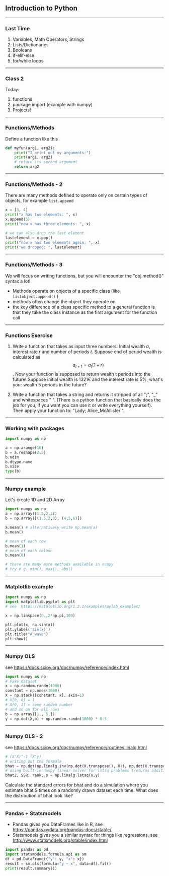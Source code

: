 ## Introduction to Python

---

### Last Time
1. Variables, Math Operators, Strings
2. Lists/Dictionaries
3. Booleans
4. if-elif-else
5. for/while loops

---

### Class 2
Today:
1. functions
2. package import (example with numpy)
3. Projects!

---

### Functions/Methods
Define a function like this
```python
def myfun(arg1, arg2):
    print("I print out my arguments:")
    print(arg1, arg2)
    # return its second argument
    return arg2
```

---
### Functions/Methods - 2
There are many methods defined to operate only on certain types of objects, for example `list.append`
```python
x = [3, 4]
print("x has two elements: ", x)
x.append(5)
print("now x has three elements: ", x)

# we can also drop the last element
lastelement = x.pop()
print("now x has two elements again: ", x)
print("we dropped: ", lastelement)

```

---
### Functions/Methods - 3

We will focus on writing functions, but you will encounter the "obj.method()" syntax a lot!

* Methods operate on objects of a specific class (like `listobject.append()` )
* methods often change the object they operate on
* the key difference of a class specific method to a general function is that they take the class instance as the first argument for the function call

---
### Functions Exercise

1. Write a function that takes as input three numbers: Initial wealth *a*, interest rate *r* and number of periods *t*. Suppose end of period wealth is calculated as $$a_{t+1} = a_t(1+r)$$. Now your function is supposed to return   wealth t periods into the future! Suppose initial wealth is 1321€ and the interest rate is 5\%, what's your wealth 5 periods in the future?

2. Write a function that takes a string and returns it stripped of all ";", "\_" and whitespaces " ".  (There is a python function  that basically does the job for you, if you want you can use it or write everything yourself). Then apply your function to: "Lady; Alice_McAllister  ".

---

### Working with packages

```python
import numpy as np

a = np.arange(10)
b = a.reshape(2,5)
b.ndim
b.dtype.name
b.size
type(b)
```
---

### Numpy example
Let's create 1D and 2D Array

```python
import numpy as np
a = np.array([1.5,2,3])
b = np.array([(1.5,2,3), (4,5,6)])

a.mean() # alternatively write np.mean(a)
b.mean()

# mean of each row
b.mean(1)
# mean of each column
b.mean(0)

# there are many more methods available in numpy
# try e.g. min(), max(), abs()
```
---

### Matplotlib example
```python
import numpy as np
import matplotlib.pyplot as plt
# see  https://matplotlib.org/1.2.1/examples/pylab_examples/

x = np.linspace(0.,2*np.pi,100)

plt.plot(x, np.sin(x))
plt.ylabel('sin(x)')
plt.title("A wave")
plt.show()
```

---
### Numpy OLS
see https://docs.scipy.org/doc/numpy/reference/index.html
```python
import numpy as np
# Fake dataset
x = np.random.randn(1000)
constant = np.ones(1000)
X = np.stack([constant, x], axis=1)
# X[0, 0] = 1
# X[0, 1] = some random number
# and so on for all rows
b = np.array([1., 5.])
y = np.dot(X,b) + np.random.randn(1000) * 0.5
```
---
### Numpy OLS - 2
see https://docs.scipy.org/doc/numpy/reference/routines.linalg.html

```python
# (X'X)^-1 (X'y)
# writing out the formula
bhat = np.dot(np.linalg.inv(np.dot(X.transpose(), X)), np.dot(X.transpose(), y))
# using built-in numpy linear solver for lstsq problems (returns additional output)
bhat2, SSR, rank, s = np.linalg.lstsq(X,y)
```
Calculate the standard errors for bhat and do a simulation where you estimate bhat S times on a randomly drawn dataset each time. What does the distribution of bhat look like?

---
### Pandas +  Statsmodels
* Pandas gives you DataFrames like in R, see https://pandas.pydata.org/pandas-docs/stable/
* Statsmodels gives you a similar syntax for things like regressions, see http://www.statsmodels.org/stable/index.html
```python
import pandas as pd
import statsmodels.formula.api as sm
df = pd.DataFrame({"y": y, "x": x})
result = sm.ols(formula="y ~ x", data=df).fit()
print(result.summary())
```
